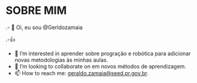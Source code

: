 # SOBRE MIM
.- 👋 Oi, eu sou @Gerldozamaia


.-👍
- 👀 I’m interested in  aprender sobre progração e robótica para adicionar novas metodologias  às minhas aulas.
- 💞️ I’m looking to collaborate on em novos métodos de aprendizagem.
- 📫 How to reach me: geraldo.zamaia@seed.pr.gov.br.
<!---
Geraldozamaia/Geraldozamaia is a ✨ special ✨ repository because its `README.md` (this file) appears on your GitHub profile.
You can click the Preview link to take a look at your changes.
--->
